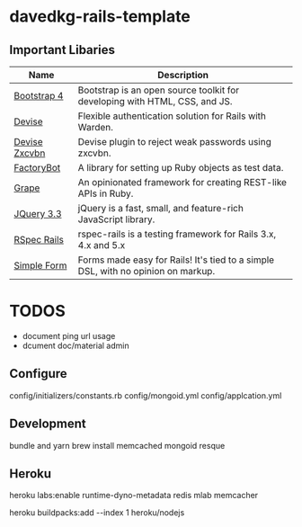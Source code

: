 # davedkg-rails-template

## Important Libaries
| Name | Description |
| ---- | ----------- |
| [Bootstrap 4](https://getbootstrap.com/docs/4.0/) | Bootstrap is an open source toolkit for developing with HTML, CSS, and JS. |
| [Devise](https://github.com/plataformatec/devise) | Flexible authentication solution for Rails with Warden. | 
| [Devise Zxcvbn](https://github.com/bitzesty/devise_zxcvbn) | Devise plugin to reject weak passwords using zxcvbn. | 
| [FactoryBot](https://github.com/thoughtbot/factory_bot) | A library for setting up Ruby objects as test data. |
| [Grape](https://github.com/ruby-grape/grape) | An opinionated framework for creating REST-like APIs in Ruby. |
| [JQuery 3.3](https://api.jquery.com) | jQuery is a fast, small, and feature-rich JavaScript library. |
| [RSpec Rails](https://github.com/rspec/rspec-rails) | rspec-rails is a testing framework for Rails 3.x, 4.x and 5.x |
| [Simple Form](https://github.com/plataformatec/simple_form) | Forms made easy for Rails! It's tied to a simple DSL, with no opinion on markup. |


# TODOS

- document ping url usage
- dcument doc/material admin

## Configure
config/initializers/constants.rb
config/mongoid.yml
config/applcation.yml

## Development

bundle and yarn
brew install memcached
mongoid
resque

## Heroku

heroku labs:enable runtime-dyno-metadata
redis
mlab
memcacher

heroku buildpacks:add --index 1 heroku/nodejs